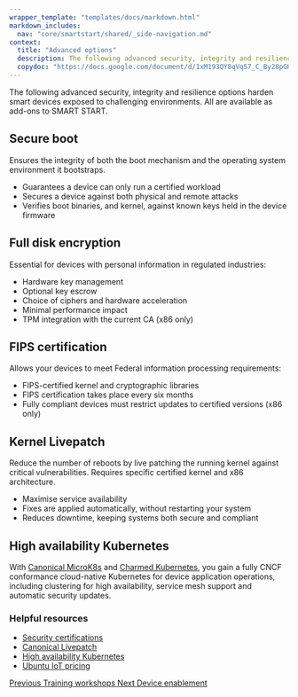 ```yaml
---
wrapper_template: "templates/docs/markdown.html"
markdown_includes:
  nav: "core/smartstart/shared/_side-navigation.md"
context:
  title: "Advanced options"
  description: The following advanced security, integrity and resilience options harden smart devices exposed to challenging environments. All are available as add-ons to SMART START.
  copydoc: "https://docs.google.com/document/d/1xM193QY8qVq57_C_By28pGHDJKZleN49JwelrZzZJWw/edit"
---
```


The following advanced security, integrity and resilience options harden smart devices exposed to challenging environments. All are available as add-ons to SMART START.

## Secure boot

Ensures the integrity of both the boot mechanism and the operating system environment it bootstraps.

* Guarantees a device can only run a certified workload
* Secures a device against both physical and remote attacks
* Verifies boot binaries, and kernel, against known keys held in the device firmware

## Full disk encryption

Essential for devices with personal information in regulated industries:

* Hardware key management
* Optional key escrow
* Choice of ciphers and hardware acceleration
* Minimal performance impact
* TPM integration with the current CA (x86 only)

## FIPS certification

Allows your devices to meet Federal information processing requirements:

* FIPS-certified kernel and cryptographic libraries
* FIPS certification takes place every six months
* Fully compliant devices must restrict updates to certified versions
(x86 only)

## Kernel Livepatch

Reduce the number of reboots by live patching the running kernel against critical vulnerabilities. Requires specific certified kernel and x86 architecture.

* Maximise service availability
* Fixes are applied automatically, without restarting your system
* Reduces downtime, keeping systems both secure and compliant

## High availability Kubernetes

With [Canonical MicroK8s](https://microk8s.io/) and [Charmed Kubernetes](/kubernetes), you gain a fully CNCF conformance cloud-native Kubernetes for device application operations, including clustering for high availability, service mesh support and automatic security updates.

### Helpful resources

* [Security certifications](/security/certifications)
* [Canonical Livepatch](/livepatch)
* [High availability Kubernetes](/kubernetes)
* [Ubuntu IoT pricing](/pricing/devices)

<footer class="p-article-pagination">
  <a class="p-article-pagination__link--previous" href="/core/smartstart/guide/training-workshops">
    <span class="p-article-pagination__label">Previous</span>
    <span class="p-article-pagination__title">Training workshops</span>
  </a>
  <a class="p-article-pagination__link--next" href="/core/smartstart/guide/device-enablement">
    <span class="p-article-pagination__label">Next</span>
    <span class="p-article-pagination__title">Device enablement</span>
  </a>
</footer>
